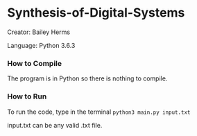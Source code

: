 # Synthesis-of-Digital-Systems
Creator: Bailey Herms

Language: Python 3.6.3

### How to Compile
The program is in Python so there is nothing to compile.
### How to Run
To run the code, type in the terminal `python3 main.py input.txt`

input.txt can be any valid .txt file.
